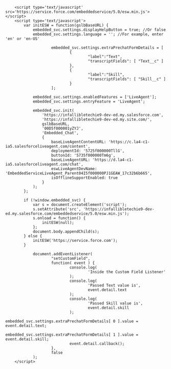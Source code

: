 <html>
        <style type='text/css'>
        	.embeddedServiceHelpButton .helpButton .uiButton {
        		background-color: #005290;
        		font-family: "Arial", sans-serif;
        	}
        	.embeddedServiceHelpButton .helpButton .uiButton:focus {
        		outline: 1px solid #005290;
        	}
        </style>
        
        <script type='text/javascript' src='https://service.force.com/embeddedservice/5.0/esw.min.js'></script>
        <script type='text/javascript'>
        	var initESW = function(gslbBaseURL) {
        		embedded_svc.settings.displayHelpButton = true; //Or false
        		embedded_svc.settings.language = ''; //For example, enter 'en' or 'en-US'

                        embedded_svc.settings.extraPrechatFormDetails = [
                                {
                                        "label":"Text", 
                                        "transcriptFields": [ "Text__c" ] 
                                }, 
                                {
                                        "label":"Skill", 
                                        "transcriptFields": [ "Skill__c" ] 
                                }
                        ];
        
        		embedded_svc.settings.enabledFeatures = ['LiveAgent'];
        		embedded_svc.settings.entryFeature = 'LiveAgent';
        
        		embedded_svc.init(
        			'https://infallibletechie9-dev-ed.my.salesforce.com',
        			'https://infallibletechie9-dev-ed.my.site.com/',
        			gslbBaseURL,
        			'00D5f000001yZYJ',
        			'Embedded_Chat',
        			{
        				baseLiveAgentContentURL: 'https://c.la4-c1-ia5.salesforceliveagent.com/content',
        				deploymentId: '5725f000000TllG',
        				buttonId: '5735f000000Tm6g',
        				baseLiveAgentURL: 'https://d.la4-c1-ia5.salesforceliveagent.com/chat',
        				eswLiveAgentDevName: 'EmbeddedServiceLiveAgent_Parent04I5f000000PJ1GEAW_17c32b6b665',
        				isOfflineSupportEnabled: true
        			}
        		);
        	};
        
        	if (!window.embedded_svc) {
        		var s = document.createElement('script');
        		s.setAttribute('src', 'https://infallibletechie9-dev-ed.my.salesforce.com/embeddedservice/5.0/esw.min.js');
        		s.onload = function() {
        			initESW(null);
        		};
        		document.body.appendChild(s);
        	} else {
        		initESW('https://service.force.com');
        	}
         
                document.addEventListener(
                        "setCustomField",
                        function( event ) {
                                console.log(
                                        'Inside the Custom Field Listener'
                                );
                                console.log(
                                        'Passed Text value is',
                                        event.detail.text
                                );
                                console.log(
                                        'Passed Skill value is',
                                        event.detail.skill
                                );
                                embedded_svc.settings.extraPrechatFormDetails[ 0 ].value = event.detail.text;
                                embedded_svc.settings.extraPrechatFormDetails[ 1 ].value = event.detail.skill;
                                event.detail.callback();
                        },
                        false
                );
        </script>
</html>
